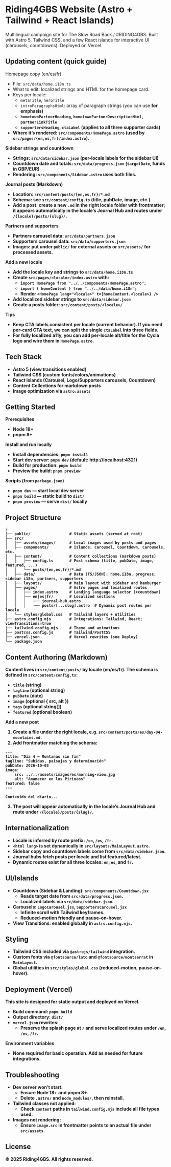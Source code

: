 # Riding4GBS Website (Astro + Tailwind + React Islands)

Multilingual campaign site for The Slow Road Back / #RIDING4GBS. Built with Astro 5, Tailwind CSS, and a few React islands for interactive UI (carousels, countdowns). Deployed on Vercel.

## Updating content (quick guide)

Homepage copy (en/es/fr)
- File: `src/data/home.i18n.ts`
- What to edit: localized strings and HTML for the homepage card.
- Keys per locale:
	- `metaTitle`, `heroTitle`
	- `introParagraphsHtml`: array of paragraph strings (you can use <strong> for emphasis)
	- `hometownPartnerHeading`, `hometownPartnerDescriptionHtml`, `partnerLinkTitle`
	- `supportersHeading`, `ctaLabel` (applies to all three supporter cards)
- Where it’s rendered: `src/components/HomePage.astro` (used by `src/pages/{en,es,fr}/index.astro`).

Sidebar strings and countdown
- Strings: `src/data/sidebar.json` (per-locale labels for the sidebar UI)
- Countdown date and totals: `src/data/progress.json` (`targetDate`, funds in GBP/EUR)
- Rendering: `src/components/Sidebar.astro` uses both files.

Journal posts (Markdown)
- Location: `src/content/posts/{en,es,fr}/*.md`
- Schema: see `src/content/config.ts` (title, pubDate, image, etc.)
- Add a post: create a new `.md` in the right locale folder with frontmatter; it appears automatically in the locale’s Journal Hub and routes under `/{locale}/posts/{slug}/`.

Partners and supporters
- Partners carousel data: `src/data/partners.json`
- Supporters carousel data: `src/data/supporters.json`
- Images: put under `public/` for external assets or `src/assets/` for processed assets.

Add a new locale
- Add the locale key and strings to `src/data/home.i18n.ts`
- Create `src/pages/<locale>/index.astro` with:
	- `import HomePage from "../../components/HomePage.astro";`
	- `import { homeContent } from "../../data/home.i18n";`
	- Render `<HomePage lang="<locale>" t={homeContent.<locale>} />`
- Add localized sidebar strings to `src/data/sidebar.json`
- Create a posts folder: `src/content/posts/<locale>/`

Tips
- Keep CTA labels consistent per locale (current behavior). If you need per-card CTA text, we can split the single `ctaLabel` into three fields.
- For fully localized a11y, you can add per-locale alt/title for the Cycla logo and wire them in `HomePage.astro`.

## Tech Stack
- Astro 5 (view transitions enabled)
- Tailwind CSS (custom fonts/colors/animations)
- React islands (Carousel, Logo/Supporters carousels, Countdown)
- Content Collections for markdown posts
- Image optimization via `astro:assets`

## Getting Started

Prerequisites
- Node 18+
- pnpm 8+

Install and run locally
- Install dependencies: `pnpm install`
- Start dev server: `pnpm dev` (default: http://localhost:4321)
- Build for production: `pnpm build`
- Preview the build: `pnpm preview`

Scripts (from `package.json`)
- `pnpm dev` — start local dev server
- `pnpm build` — static build to `dist/`
- `pnpm preview` — serve `dist/` locally

## Project Structure

```
/
├── public/                 # Static assets (served at root)
├── src/
│   ├── assets/images/      # Local images used by posts and pages
│   ├── components/         # Islands: Carousel, Countdown, Carousels, etc.
│   ├── content/            # Content collections (markdown posts)
│   │   ├── config.ts       # Post schema (title, pubDate, image, featured, ...)
│   │   └── posts/{en,es,fr}/*.md
│   ├── data/               # Data (TS/JSON): home.i18n, progress, sidebar i18n, partners, supporters
│   ├── layouts/            # Main layout with sidebar and hamburger
│   ├── pages/              # Astro pages and localized routes
│   │   ├── index.astro     # Landing language selector (+countdown)
│   │   ├── en|es|fr/       # Localized sections
│   │   │   ├── journal-hub.astro
│   │   │   └── posts/[...slug].astro  # Dynamic post routes per locale
│   └── styles/global.css   # Tailwind layers + utilities
├── astro.config.mjs        # Integrations: Tailwind, React; viewTransitions=true
├── tailwind.config.mjs     # Theme and animations
├── postcss.config.js       # Tailwind/PostCSS
├── vercel.json             # Vercel rewrites (see Deploy)
└── package.json
```

## Content Authoring (Markdown)

Content lives in `src/content/posts/` by locale (en/es/fr). The schema is defined in `src/content/config.ts`:

- `title` (string)
- `tagline` (optional string)
- `pubDate` (date)
- `image` (optional { src, alt })
- `tags` (optional string[])
- `featured` (optional boolean)

Add a new post
1) Create a file under the right locale, e.g. `src/content/posts/es/day-04-mountains.md`.
2) Add frontmatter matching the schema:

```
---
title: "Día 4 — Montañas sin fin"
tagline: "Subidas, paisajes y determinación"
pubDate: 2026-10-03
image:
	src: ../../assets/images/es/morning-view.jpg
	alt: "Amanecer en los Pirineos"
featured: false
---

Contenido del diario...
```

3) The post will appear automatically in the locale’s Journal Hub and route under `/{locale}/posts/{slug}/`.

## Internationalization

- Locale is inferred by route prefix: `/en`, `/es`, `/fr`.
- `<html lang>` is set dynamically in `src/layouts/MainLayout.astro`.
- Sidebar copy and countdown labels come from `src/data/sidebar.json`.
- Journal hubs fetch posts per locale and list featured/latest.
- Dynamic routes exist for all three locales: `en`, `es`, and `fr`.

## UI/Islands

- Countdown (Sidebar & Landing): `src/components/Countdown.jsx`
	- Reads target date from `src/data/progress.json`.
	- Localized labels via `src/data/sidebar.json`.
- Carousels: `LogoCarousel.jsx`, `SupportersCarousel.jsx`
	- Infinite scroll with Tailwind keyframes.
	- Reduced-motion friendly and pause-on-hover.
- View Transitions: enabled globally in `astro.config.mjs`.

## Styling

- Tailwind CSS included via `@astrojs/tailwind` integration.
- Custom fonts via `@fontsource/lato` and `@fontsource/montserrat` in `MainLayout`.
- Global utilities in `src/styles/global.css` (reduced-motion, pause-on-hover).

## Deployment (Vercel)

This site is designed for static output and deployed on Vercel.

- Build command: `pnpm build`
- Output directory: `dist/`
- `vercel.json` rewrites:
	- Preserve the splash page at `/` and serve localized routes under `/en`, `/es`, `/fr`.

Environment variables
- None required for basic operation. Add as needed for future integrations.

## Troubleshooting

- Dev server won’t start:
	- Ensure Node 18+ and pnpm 8+.
	- Delete `.astro/` and `node_modules/`, then reinstall.
- Tailwind classes not applied:
	- Check `content` paths in `tailwind.config.mjs` include all file types used.
- Images not rendering:
	- Ensure `image.src` in frontmatter points to an actual file under `src/assets`.

## License

© 2025 Riding4GBS. All rights reserved.
